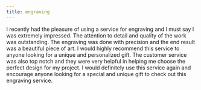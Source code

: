 ```yaml
---
title: engraving
---
```


I recently had the pleasure of using a service for engraving and I must say I was extremely impressed. The attention to detail and quality of the work was outstanding. The engraving was done with precision and the end result was a beautiful piece of art. I would highly recommend this service to anyone looking for a unique and personalized gift. The customer service was also top notch and they were very helpful in helping me choose the perfect design for my project. I would definitely use this service again and encourage anyone looking for a special and unique gift to check out this engraving service.